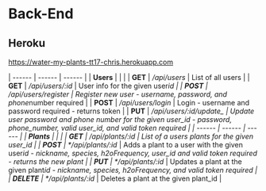# Back-End

## Heroku

https://water-my-plants-tt17-chris.herokuapp.com

| ------ | ------ | ------ |
| **Users** | | |
| **GET** | _/api/users_ | List of all users |
| **GET** | _/api/users/:id_ | User info for the given user*id |
| **POST** | */api/users/register* | Register new user - username, password, and phone*number required |
| **POST** | */api/users/login* | Login - username and password required - returns token |
| **PUT** | */api/users/:id/update\_ | Update user password and phone number for the given user_id - password, phone_number, valid user_id, and valid token required |
| ------ | ------ | ------ |
| **Plants** | | |
| **GET** | */api/plants/:id* | List of a users plants for the given user_id |
| **POST** | \*/api/plants/:id* | Adds a plant to a user with the given user*id - nickname, species, h2oFrequency, user_id and valid token required - returns the new plant |
| **PUT** | \*/api/plants/:id* | Updates a plant at the given plant*id - nickname, species, h2oFrequency, and valid token required |
| **DELETE** | \*/api/plants/:id* | Deletes a plant at the given plant_id |

